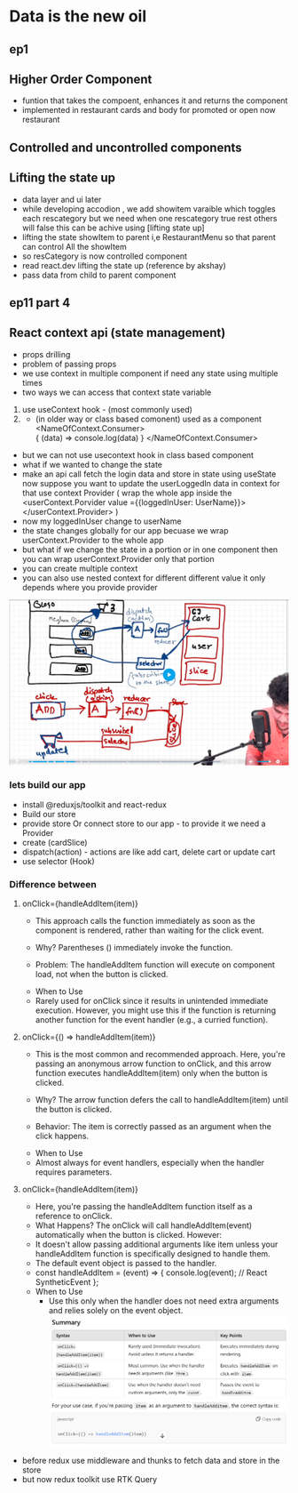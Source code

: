# Data is the new oil

## ep1
## Higher Order Component
- funtion that takes the compoent, enhances it and returns the component
- implemented in restaurant cards and body for promoted or open now restaurant


## Controlled and uncontrolled components 
## Lifting the state up

- data layer and ui later
- while developing accodion , we add showitem varaible which toggles each rescategory but we need when one rescategory true rest others will false this can be achive using [lifting state up] 
- lifting the state showItem to parent i,e RestaurantMenu so that parent can control All the showItem 
- so resCategory is now controlled component
- read react.dev lifting the state up (reference by akshay)
- pass data from child to parent component

## ep11 part 4
## React context api (state management)
- props drilling
- problem of passing props
- we use context in multiple component if need any state using multiple times
- two ways we can access that context state variable
1. use useContext hook  - (most commonly used)
2. - (in older way or class based comonent) used as a component
 <NameOfContext.Consumer>    
      { (data) => console.log(data) }
   </NameOfContext.Consumer>
- but we can not use usecontext hook in class based component
-  what if we wanted to change the state 
- make an api call fetch the login data and store in state using useState now suppose you want to update the userLoggedIn data in context for that use context Provider ( wrap the whole app inside the <userContext.Porvider value ={{loggedInUser: UserName}}></userContext.Provider> )
- now my loggedInUser change to userName 
- the state changes globally for our app becuase we wrap userContext.Provider to the whole app
- but what if we change the state in a portion or in one component then you can wrap userContext.Provider only that portion
- you can create multiple context 
- you can also use nested context for different different value it only depends where you provide provider

![alt text](../public/images/redux-flow.png) 

### lets build our app 
  - install @reduxjs/toolkit and react-redux
  - Build our store 
  - provide store Or connect store to our app  - to provide it we need a Provider 
  - create (cardSlice)
  - dispatch(action)  - actions are like add cart, delete cart or update cart 
  - use selector (Hook)


### Difference between
  1. onClick={handleAddItem(item)}
      - This approach calls the function immediately as soon as the component is rendered, rather than waiting for the click event.

      - Why? Parentheses () immediately invoke the function.
      - Problem: The handleAddItem function will execute on component load, not when the button is clicked.
      * When to Use
      - Rarely used for onClick since it results in unintended immediate execution. However, you might use this if the function is returning another function for the event handler (e.g., a curried function).    


  2. onClick={() => handleAddItem(item)}
       - This is the most common and recommended approach. Here, you're passing an anonymous arrow function to onClick, and this arrow function executes handleAddItem(item) only when the button is clicked.

      - Why? The arrow function defers the call to handleAddItem(item) until the button is clicked.
      - Behavior: The item is correctly passed as an argument when the click happens.
      * When to Use
      - Almost always for event handlers, especially when the handler requires parameters.
  3. onClick={handleAddItem(item)}
       - Here, you're passing the handleAddItem function itself as a   reference to onClick.

       *   What Happens? The onClick will call handleAddItem(event) automatically when the button is clicked. However:
       -   It doesn't allow passing additional arguments like item unless your handleAddItem function is specifically designed to handle them.
       -   The default event object is passed to the handler.
       - const handleAddItem = (event) => {
            console.log(event); // React SyntheticEvent
            };
       * When to Use
           - Use this only when the handler does not need extra arguments and relies solely on the event object.     
![alt text](../public/images/onclick.png) 


- before redux use middleware and thunks to fetch data and store in the store
- but now redux toolkit use RTK Query